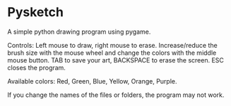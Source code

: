 # Pysketch
A simple python drawing program using pygame.

Controls:
Left mouse to draw, right mouse to erase. Increase/reduce the brush size with the mouse wheel and change the colors with the middle mouse button.
TAB to save your art, BACKSPACE to erase the screen. ESC closes the program.

Available colors: Red, Green, Blue, Yellow, Orange, Purple.

If you change the names of the files or folders, the program may not work.

